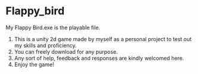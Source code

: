 # Flappy_bird
My Flappy Bird.exe is the playable file.

1. This is a unity 2d game made by myself as a personal project to test out my skills and proficiency.
2. You can freely download for any purpose.
3. Any sort of help, feedback and responses are kindly welcomed here.
4. Enjoy the game!
